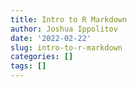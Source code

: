 ```yaml
---
title: Intro to R Markdown
author: Joshua Ippolitov
date: '2022-02-22'
slug: intro-to-r-markdown
categories: []
tags: []
---
```

